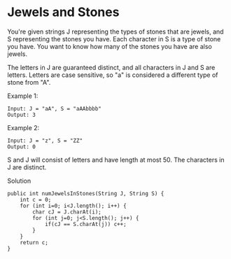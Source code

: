# Jewels and Stones
You're given strings J representing the types of stones that are jewels, and S representing the stones you have.  Each character in S is a type of stone you have.  You want to know how many of the stones you have are also jewels.

The letters in J are guaranteed distinct, and all characters in J and S are letters. Letters are case sensitive, so "a" is considered a different type of stone from "A".

Example 1: 
```
Input: J = "aA", S = "aAAbbbb"
Output: 3
```

Example 2:
```
Input: J = "z", S = "ZZ"
Output: 0
```


S and J will consist of letters and have length at most 50.
The characters in J are distinct.


Solution
```
public int numJewelsInStones(String J, String S) {
    int c = 0;
    for (int i=0; i<J.length(); i++) {
        char cJ = J.charAt(i);
        for (int j=0; j<S.length(); j++) {
            if(cJ == S.charAt(j)) c++;
        }
    }
    return c;
}
```